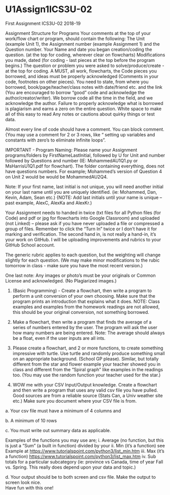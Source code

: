 # U1Assign1ICS3U-02
First Assignment ICS3U-02 2018-19

Assignment Structure for Programs
Your comments at the top of your work/flow chart or program, should contain the following:
The Unit (example Unit 1), the Assignment number (example Assignment 1) and the Question number. 
Your Name and date you began creation/coding the question.  (at the top for coding, wherever clear on flowcharts)
Modifications you made, dated (for coding - last pieces at the top before the program begins.)
The question or problem you were asked to solve/produce/create - at the top for coding.
A MUST, all work, flowcharts, the Code pieces you borrowed, and ideas must be properly acknowledged (Comments in your code, footnotes on other pieces).  You need to state, from where you borrowed, book/page/teacher/class notes with date/friend etc. and the link (You are encouraged to borrow “good” code and acknowledge the author/creator/writer).  We borrow code all the time in the field, and we acknowledge the author.  Failure to properly acknowledge what is borrowed is plagiarism and earns a zero on the entire question.
White space to make all of this easy to read
 Any notes or cautions about quirky things or test data.
 
Almost every line of code should have a comment. You can block comment. {You may use a comment for 2 or 3 rows, like “ setting up variables and constants with zero’s to eliminate infinite loops”.
 
IMPORTANT - Program Naming: Please name your Assignment programs/folders by FirstNameLastInitial, followed by U for Unit and number followed by Questions and number (IE: MohammedAU1Q1.py  or MsHarrisU1Q1.pdf for flowchart). The folder containing everything, does not have questions numbers.   For example; Mohammed’s version of Question 4 on Unit 2 would be would be MohammedAU2Q4. 
 
Note:  If your first name, last initial is not unique, you will need another initial on your last name until you are uniquely identified. (ie: Mohammed, Dan, Kevin, Adam, Sean etc.) {NOTE: Add last initials until your name is unique – past example, AlexC, AlexKa and AlexKr.)
 
Your Assignment needs to handed in twice (txt files for all Python files (for Code) and pdf or jpg for flowcharts into Google Classroom) and uploaded (not Linked) – please ask if you have never uploaded a file or compressed a group of files.  Remember to click the “Turn In” twice or I don’t have it for marking and verification.  The second hand in, is not really a hand-in, it’s your work on GitHub.  I will be uploading improvements and rubrics to your GitHub School account.
   
The generic rubric applies to each question, but the weighting will change slightly for each question. (We may make minor modifications to the rubic tomorrow in class - make sure you have the most recent version.) 

One last note:  Any images or photo’s must be your originals or Common License and acknowledged.  (No Plagiarized images.)
  
1) 	(Basic Programming) - Create a flowchart, then write a program to perform a unit conversion of your own choosing.  Make sure that the program prints an introduction that explains what it does.
NOTE: Class examples and examples from the homework readings are not allowed, this should be your original conversion, not something borrowed.


2)   Make a flowchart, then write a program that finds the average of a series of numbers entered by the user.  The program will ask the user how many numbers are being entered.  Note: The average should always be a float, even if the user inputs are all ints.


4)   Please create a flowchart, and 2 or more functions, to create something impressive with turtle. Use turtle and randomly produce something small on an appropriate background. (School GP please).  Similar, but totally different from the star and flower example your teacher showed you in class and different from the “Spiral graph” like examples in the readings too.
	  (You may use the random function your teacher used for the star.)


 
5)   WOW me with your CSV Input/Output knowledge.  Create a flowchart and then write a program that uses any valid csv file you have pulled.  Good sources are from a reliable source (Stats Can, a Univ weather site etc.)  Make sure you document where your CSV file is from.

a. Your csv file must have a minimum of 4 columns and

b. A minimum of 10 rows

c. You must write out summary data as applicable.  

Examples of the functions you may use are; 
       i.	Average (no function, but this is just a “Sum” (a built in function) divided by your
       ii.	Min (it’s a function)  see Example at https://www.tutorialspoint.com/python3/list_min.htm
       iii.	Max (it’s a function)  https://www.tutorialspoint.com/python3/list_max.htm
       iv.	Sub totals for a particular subcategory (ie: province vs Canada, time of year Fall vs. Spring.  This  really does depend upon your data and topic.)

d.  Your output should be to both screen and csv file.  Make the output to screen look nice.                  
Have fun with this one!
